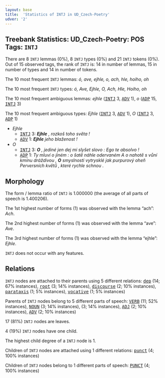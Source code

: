```yaml
---
layout: base
title:  'Statistics of INTJ in UD_Czech-Poetry'
udver: '2'
---
```


## Treebank Statistics: UD_Czech-Poetry: POS Tags: `INTJ`

There are 8 `INTJ` lemmas (0%), 8 `INTJ` types (0%) and 21 `INTJ` tokens (0%).
Out of 15 observed tags, the rank of `INTJ` is: 14 in number of lemmas, 15 in number of types and 14 in number of tokens.

The 10 most frequent `INTJ` lemmas: <em>ó, ave, ejhle, o, ach, hle, hoiho, oh</em>

The 10 most frequent `INTJ` types:  <em>ó, Ave, Ejhle, O, Ach, Hle, Hoiho, oh</em>

The 10 most frequent ambiguous lemmas: <em>ejhle</em> (<tt><a href="cs_poetry-pos-INTJ.html">INTJ</a></tt> 3, <tt><a href="cs_poetry-pos-ADV.html">ADV</a></tt> 1), <em>o</em> (<tt><a href="cs_poetry-pos-ADP.html">ADP</a></tt> 15, <tt><a href="cs_poetry-pos-INTJ.html">INTJ</a></tt> 3)

The 10 most frequent ambiguous types:  <em>Ejhle</em> (<tt><a href="cs_poetry-pos-INTJ.html">INTJ</a></tt> 3, <tt><a href="cs_poetry-pos-ADV.html">ADV</a></tt> 1), <em>O</em> (<tt><a href="cs_poetry-pos-INTJ.html">INTJ</a></tt> 3, <tt><a href="cs_poetry-pos-ADP.html">ADP</a></tt> 1)


* <em>Ejhle</em>
  * <tt><a href="cs_poetry-pos-INTJ.html">INTJ</a></tt> 3: <em><b>Ejhle</b> , rozkoš toho světa !</em>
  * <tt><a href="cs_poetry-pos-ADV.html">ADV</a></tt> 1: <em><b>Ejhle</b> jeho blaženost !</em>
* <em>O</em>
  * <tt><a href="cs_poetry-pos-INTJ.html">INTJ</a></tt> 3: <em><b>O</b> , jediné jen dej mi slyšet slovo : Ego te absolvo !</em>
  * <tt><a href="cs_poetry-pos-ADP.html">ADP</a></tt> 1: <em>Ty mluví o jiném : o šatě náhle odervaném A o nahotě s vůní kmínu dráždivou , <b>O</b> smyslnosti vytrysklé jak purpurový oheň Perversních květů , které rychle schnou .</em>

## Morphology

The form / lemma ratio of `INTJ` is 1.000000 (the average of all parts of speech is 1.400206).

The 1st highest number of forms (1) was observed with the lemma “ach”: <em>Ach</em>.

The 2nd highest number of forms (1) was observed with the lemma “ave”: <em>Ave</em>.

The 3rd highest number of forms (1) was observed with the lemma “ejhle”: <em>Ejhle</em>.

`INTJ` does not occur with any features.


## Relations

`INTJ` nodes are attached to their parents using 5 different relations: <tt><a href="cs_poetry-dep-dep.html">dep</a></tt> (14; 67% instances), <tt><a href="cs_poetry-dep-root.html">root</a></tt> (3; 14% instances), <tt><a href="cs_poetry-dep-discourse.html">discourse</a></tt> (2; 10% instances), <tt><a href="cs_poetry-dep-parataxis.html">parataxis</a></tt> (1; 5% instances), <tt><a href="cs_poetry-dep-vocative.html">vocative</a></tt> (1; 5% instances)

Parents of `INTJ` nodes belong to 5 different parts of speech: <tt><a href="cs_poetry-pos-VERB.html">VERB</a></tt> (11; 52% instances), <tt><a href="cs_poetry-pos-NOUN.html">NOUN</a></tt> (3; 14% instances),  (3; 14% instances), <tt><a href="cs_poetry-pos-ADJ.html">ADJ</a></tt> (2; 10% instances), <tt><a href="cs_poetry-pos-ADV.html">ADV</a></tt> (2; 10% instances)

17 (81%) `INTJ` nodes are leaves.

4 (19%) `INTJ` nodes have one child.

The highest child degree of a `INTJ` node is 1.

Children of `INTJ` nodes are attached using 1 different relations: <tt><a href="cs_poetry-dep-punct.html">punct</a></tt> (4; 100% instances)

Children of `INTJ` nodes belong to 1 different parts of speech: <tt><a href="cs_poetry-pos-PUNCT.html">PUNCT</a></tt> (4; 100% instances)

